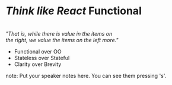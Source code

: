 # <em class="highlight">Think like React</em> Functional
<br>
<em>"That is, while there is value in the items on<br>
the right, we value the items on the left more."</em>

* Functional over OO
* Stateless over Stateful
* Clarity over Brevity

note:
    Put your speaker notes here.
    You can see them pressing 's'.
